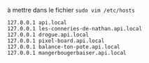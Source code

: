 
à mettre dans le fichier `sudo vim /etc/hosts`
```
127.0.0.1 api.local
127.0.0.1 les-conneries-de-nathan.api.local
127.0.0.1 drogue.api.local
127.0.0.1 pixel-board.api.local
127.0.0.1 balance-ton-pote.api.local
127.0.0.1 mangerbougerbaiser.api.local
```